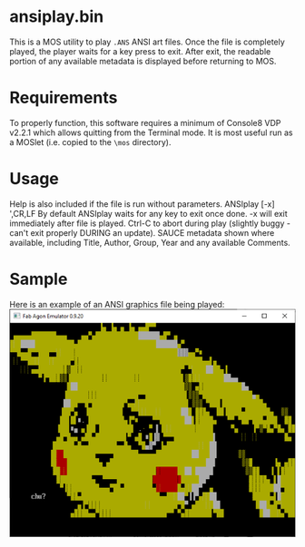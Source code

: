 # ansiplay.bin
This is a MOS utility to play `.ANS` ANSI art files. Once the file is completely played, the player waits for a key press to exit. After exit, the readable portion of any available metadata is displayed before returning to MOS.

# Requirements
To properly function, this software requires a minimum of Console8 VDP v2.2.1 which allows quitting from the Terminal mode. It is most useful run as a MOSlet (i.e. copied to the `\mos` directory).

# Usage
Help is also included if the file is run without parameters.
ANSIplay [-x] <file>',CR,LF
	By default ANSIplay waits for any key to exit once done.
	-x will exit immediately after file is played.
	Ctrl-C to abort during play (slightly buggy - can't exit properly DURING an update).
	SAUCE metadata shown where available, including Title, Author, Group, Year and any available Comments.
	
# Sample
Here is an example of an ANSI graphics file being played:
![ANSI graphics sample](Example_Capture.PNG)

